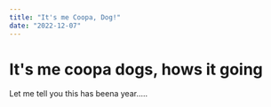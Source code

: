 ```yaml
---
title: "It's me Coopa, Dog!"
date: "2022-12-07"
---
```


# It's me coopa dogs, hows it going

Let me tell you this has beena year.....

